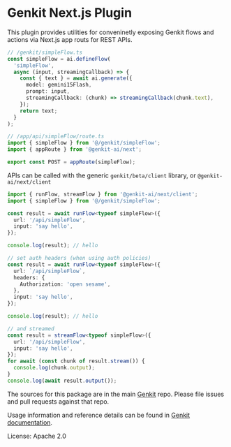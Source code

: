 # Genkit Next.js Plugin

This plugin provides utilities for conveninetly exposing Genkit flows and actions via Next.js app routs for REST APIs.

```ts
// /genkit/simpleFlow.ts
const simpleFlow = ai.defineFlow(
  'simpleFlow',
  async (input, streamingCallback) => {
    const { text } = await ai.generate({
      model: gemini15Flash,
      prompt: input,
      streamingCallback: (chunk) => streamingCallback(chunk.text),
    });
    return text;
  }
);
```

```ts
// /app/api/simpleFlow/route.ts
import { simpleFlow } from '@/genkit/simpleFlow';
import { appRoute } from '@genkit-ai/next';

export const POST = appRoute(simpleFlow);
```

APIs can be called with the generic `genkit/beta/client` library, or `@genkit-ai/next/client`

```ts
import { runFlow, streamFlow } from '@genkit-ai/next/client';
import { simpleFlow } from '@/genkit/simpleFlow';

const result = await runFlow<typeof simpleFlow>({
  url: '/api/simpleFlow',
  input: 'say hello',
});

console.log(result); // hello

// set auth headers (when using auth policies)
const result = await runFlow<typeof simpleFlow>({
  url: `/api/simpleFlow`,
  headers: {
    Authorization: 'open sesame',
  },
  input: 'say hello',
});

console.log(result); // hello

// and streamed
const result = streamFlow<typeof simpleFlow>({
  url: '/api/simpleFlow',
  input: 'say hello',
});
for await (const chunk of result.stream()) {
  console.log(chunk.output);
}
console.log(await result.output());
```

The sources for this package are in the main [Genkit](https://github.com/firebase/genkit) repo. Please file issues and pull requests against that repo.

Usage information and reference details can be found in [Genkit documentation](https://genkit.dev/docs/get-started).

License: Apache 2.0
